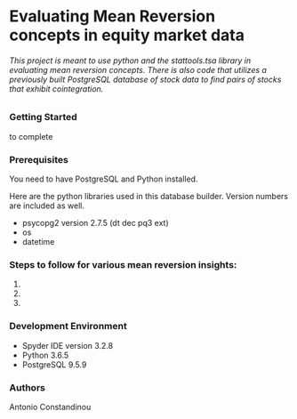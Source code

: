 # Evaluating Mean Reversion concepts in equity market data

###### This project is meant to use python and the stattools.tsa library in evaluating mean reversion concepts. There is also code that utilizes a previously built PostgreSQL database of stock data to find pairs of stocks that exhibit cointegration.

### Getting Started
to complete

### Prerequisites
You need to have PostgreSQL and Python installed.

Here are the python libraries used in this database builder. Version numbers are included as well.

* psycopg2 version 2.7.5 (dt dec pq3 ext)
* os
* datetime

### Steps to follow for various mean reversion insights:

1.
2.
3.

### Development Environment
* Spyder IDE version 3.2.8
* Python 3.6.5
* PostgreSQL 9.5.9

### Authors
Antonio Constandinou
